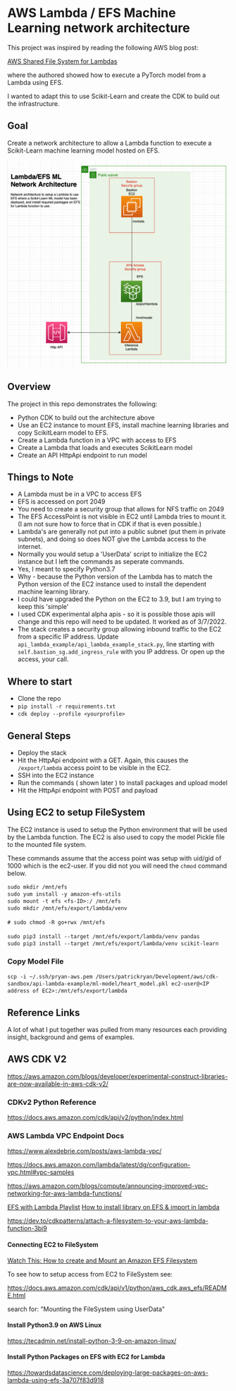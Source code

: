 # AWS Lambda / EFS Machine Learning network architecture 

This project was inspired by reading the following AWS blog post:

[AWS Shared File System for Lambdas](https://aws.amazon.com/blogs/aws/new-a-shared-file-system-for-your-lambda-functions/)

where the authored showed how to execute a PyTorch model from a Lambda using EFS.

I wanted to adapt this to use Scikit-Learn and create the CDK to build out the infrastructure.

## Goal

Create a network architecture to allow a Lambda function to execute a Scikit-Learn machine learning model hosted on EFS.

![TI](./media/title_image.png)


## Overview

The project in this repo demonstrates the following:

* Python CDK to build out the architecture above
* Use an EC2 instance to mount EFS, install machine learning libraries and copy ScikitLearn model to EFS.
* Create a Lambda function in a VPC with access to EFS
* Create a Lambda that loads and executes ScikitLearn model
* Create an API HttpApi endpoint to run model

## Things to Note

* A Lambda must be in a VPC to access EFS
* EFS is accessed on port 2049
* You need to create a security group that allows for NFS traffic on 2049
* The EFS AccessPoint is not visible in EC2 until Lambda tries to mount it.  (I am not sure how to force that in CDK if that is even possible.)
* Lambda's are generally not put into a public subnet (put them in private subnets), and doing so does NOT give the Lambda access to the internet.
* Normally you would setup a 'UserData' script to initialize the EC2 instance but I left the commands as seperate commands.
* Yes, I meant to specify Python3.7
* Why - because the Python version of the Lambda has to match the Python version of the EC2 instance used to install the dependent machine learning library.
* I could have upgraded the Python on the EC2 to 3.9, but I am trying to keep this 'simple'
* I used CDK experimental alpha apis - so it is possible those apis will change and this repo will need to be updated.  It worked as of 3/7/2022.
* The stack creates a security group allowing inbound traffic to the EC2 from a specific IP address.  Update `api_lambda_example/api_lambda_example_stack.py`, line starting with `self.bastion_sg.add_ingress_rule` with you IP address.  Or open up the access, your call.


## Where to start

* Clone the repo
* `pip install -r requirements.txt`
* `cdk deploy --profile <yourprofile>`

## General Steps

* Deploy the stack
* Hit the HttpApi endpoint with a GET.  Again, this causes the `/export/lambda` access point to be visible in the EC2.
* SSH into the EC2 instance
* Run the commands ( shown later ) to install packages and upload model
* Hit the HttpApi endpoint with POST and payload

## Using EC2 to setup FileSystem

The EC2 instance is used to setup the Python environment that will be used by the Lambda function.  The EC2 is also used to copy the model Pickle file to the mounted file system.

These commands assume that the access point was setup with uid/gid of 1000 which is the ec2-user.  If you did not you will need the `chmod` command below.

```shell
sudo mkdir /mnt/efs
sudo yum install -y amazon-efs-utils
sudo mount -t efs <fs-ID>:/ /mnt/efs
sudo mkdir /mnt/efs/export/lambda/venv

# sudo chmod -R go+rwx /mnt/efs

sudo pip3 install --target /mnt/efs/export/lambda/venv pandas
sudo pip3 install --target /mnt/efs/export/lambda/venv scikit-learn

```

### Copy Model File

```shell
scp -i ~/.ssh/pryan-aws.pem /Users/patrickryan/Development/aws/cdk-sandbox/api-lambda-example/ml-model/heart_model.pkl ec2-user@<IP address of EC2>:/mnt/efs/export/lambda
```


## Reference Links

A lot of what I put together was pulled from many resources each providing insight, background and gems of examples.

## AWS CDK V2 

https://aws.amazon.com/blogs/developer/experimental-construct-libraries-are-now-available-in-aws-cdk-v2/

### CDKv2 Python Reference

https://docs.aws.amazon.com/cdk/api/v2/python/index.html

### AWS Lambda VPC Endpoint Docs

https://www.alexdebrie.com/posts/aws-lambda-vpc/

https://docs.aws.amazon.com/lambda/latest/dg/configuration-vpc.html#vpc-samples

https://aws.amazon.com/blogs/compute/announcing-improved-vpc-networking-for-aws-lambda-functions/

[EFS with Lambda Playlist](https://www.youtube.com/watch?v=4cquiuAQBco&list=PL5KTLzN85O4L0rYTtGVKxPr4yQ5oHMYOn)
[How to install library on EFS & import in lambda](https://www.youtube.com/watch?v=FA153BGOV_A)

https://dev.to/cdkpatterns/attach-a-filesystem-to-your-aws-lambda-function-3bi9

#### Connecting EC2 to FileSystem
[Watch This: How to create and Mount an Amazon EFS Filesystem ](https://www.youtube.com/watch?v=I9GO3mYeNAM)

To see how to setup access from EC2 to FileSystem see:

https://docs.aws.amazon.com/cdk/api/v1/python/aws_cdk.aws_efs/README.html

search for: "Mounting the FileSystem using UserData"

#### Install Python3.9 on AWS Linux

https://tecadmin.net/install-python-3-9-on-amazon-linux/

#### Install Python Packages on EFS with EC2 for Lambda

https://towardsdatascience.com/deploying-large-packages-on-aws-lambda-using-efs-3a707f83d918


